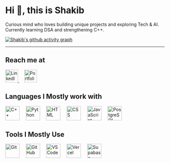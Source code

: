 # Hi 👋, this is Shakib

Curious mind who loves building unique projects and exploring Tech & AI. Currently learning DSA and strengthening C++.

[![Shakib's github activity graph](https://github-readme-activity-graph.vercel.app/graph?username=ShakibCodes&theme=github-compact)](https://github.com/ShakibCodes/github-readme-activity-graph)

---

## Reach me at

<p align="left">
  <a href="https://www.linkedin.com/in/shakib-sayyed-81b9b4352/" target="_blank">
    <img src="https://cdn.jsdelivr.net/gh/devicons/devicon/icons/linkedin/linkedin-original.svg" alt="LinkedIn" width="40" height="40"/>
  </a>
  &nbsp;&nbsp;&nbsp; <!-- adds space -->
  <a href="https://shakibsayyed.vercel.app/" target="_blank">
    <img src="https://cdn-icons-png.flaticon.com/512/841/841364.png" alt="Portfolio" width="40" height="40"/>
  </a>
</p>

## Languages I Mostly work with

<p align="left">
  <img src="https://cdn.jsdelivr.net/gh/devicons/devicon/icons/cplusplus/cplusplus-original.svg" alt="C++" width="45" height="45"/>
  &nbsp;&nbsp;&nbsp;
  <img src="https://cdn.jsdelivr.net/gh/devicons/devicon/icons/python/python-original.svg" alt="Python" width="45" height="45"/>
  &nbsp;&nbsp;&nbsp;
  <img src="https://cdn.jsdelivr.net/gh/devicons/devicon/icons/html5/html5-original.svg" alt="HTML" width="45" height="45"/>
  &nbsp;&nbsp;&nbsp;
  <img src="https://cdn.jsdelivr.net/gh/devicons/devicon/icons/css3/css3-original.svg" alt="CSS" width="45" height="45"/>
  &nbsp;&nbsp;&nbsp;
  <img src="https://cdn.jsdelivr.net/gh/devicons/devicon/icons/javascript/javascript-original.svg" alt="JavaScript" width="45" height="45"/>
  &nbsp;&nbsp;&nbsp;
  <img src="https://cdn.jsdelivr.net/gh/devicons/devicon/icons/postgresql/postgresql-original.svg" alt="PostgreSQL" width="45" height="45"/>
</p>


## Tools I Mostly Use

<p align="left">
  <img src="https://cdn.jsdelivr.net/gh/devicons/devicon/icons/git/git-original.svg" alt="Git" width="45" height="45"/>
  &nbsp;&nbsp;&nbsp;
  <img src="https://cdn.jsdelivr.net/gh/devicons/devicon/icons/github/github-original.svg" alt="GitHub" width="45" height="45"/>
  &nbsp;&nbsp;&nbsp;
  <img src="https://cdn.jsdelivr.net/gh/devicons/devicon/icons/vscode/vscode-original.svg" alt="VS Code" width="45" height="45"/>
  &nbsp;&nbsp;&nbsp;
  <img src="https://cdn.jsdelivr.net/gh/devicons/devicon/icons/vercel/vercel-original.svg" alt="Vercel" width="45" height="45"/>
  &nbsp;&nbsp;&nbsp;
  <img src="https://cdn.jsdelivr.net/gh/devicons/devicon/icons/supabase/supabase-original.svg" alt="Supabase" width="45" height="45"/>
</p>

